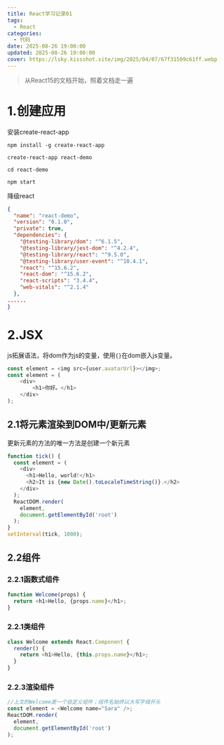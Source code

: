 ```yaml
---
title: React学习记录01
tags:
  - React
categories:
  - 代码
date: 2025-08-26 19:00:00
updated: 2025-08-26 19:00:00
cover: https://lsky.kissshot.site/img/2025/04/07/67f31509c61ff.webp
---
```

> 从React15的文档开始，照着文档走一遍
# 1.创建应用

安装create-react-app
```shell
npm install -g create-react-app

create-react-app react-demo

cd react-demo

npm start
```

降级react
```json
{
  "name": "react-demo",
  "version": "0.1.0",
  "private": true,
  "dependencies": {
    "@testing-library/dom": "^6.1.5",
    "@testing-library/jest-dom": "^4.2.4",
    "@testing-library/react": "^9.5.0",
    "@testing-library/user-event": "^10.4.1",
    "react": "^15.6.2",
    "react-dom": "^15.6.2",
    "react-scripts": "3.4.4",
    "web-vitals": "^2.1.4"
  },
......
}
```
# 2.JSX
js拓展语法，将dom作为js的变量，使用`{}`在dom嵌入js变量。
```javascript
const element = <img src={user.avatarUrl}></img>;
const element = (
	<div>
		<h1>你好。</h1>
	</div> 
);
```
## 2.1将元素渲染到DOM中/更新元素
更新元素的方法的唯一方法是创建一个新元素
```javascript
function tick() {
  const element = (
    <div>
      <h1>Hello, world!</h1>
      <h2>It is {new Date().toLocaleTimeString()}.</h2>
    </div>
  );
  ReactDOM.render(
    element,
    document.getElementById('root')
  );
}
setInterval(tick, 1000);
```

## 2.2组件
### 2.2.1函数式组件
```javascript
function Welcome(props) {
  return <h1>Hello, {props.name}</h1>;
}
```
### 2.2.1类组件
```javascript
class Welcome extends React.Component {
  render() {
    return <h1>Hello, {this.props.name}</h1>;
  }
}
```
### 2.2.3渲染组件
```javascript
//上文的Welcome是一个自定义组件；组件名始终以大写字母开头
const element = <Welcome name="Sara" />;
ReactDOM.render(
  element,
  document.getElementById('root')
);
```
